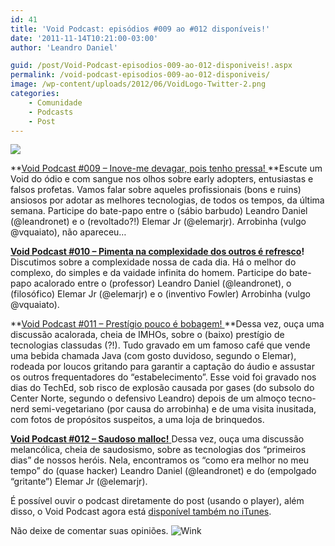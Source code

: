 ```yaml
---
id: 41
title: 'Void Podcast: episódios #009 ao #012 disponíveis!'
date: '2011-11-14T10:21:00-03:00'
author: 'Leandro Daniel'

guid: /post/Void-Podcast-episodios-009-ao-012-disponiveis!.aspx
permalink: /void-podcast-episodios-009-ao-012-disponiveis/
image: /wp-content/uploads/2012/06/VoidLogo-Twitter-2.png
categories:
    - Comunidade
    - Podcasts
    - Post
---
```


![](http://leandrodaniel.com/pics/VoidBanner.png)

**[Void Podcast #009 – Inove-me devagar, pois tenho pressa!  ](http://voidpodcast.com/2011/09/18/void-podcast-009-%e2%80%93-inove-me-devagar-pois-tenho-pressa/)**Escute um Void do ódio e com sangue nos olhos sobre early adopters, entusiastas e falsos profetas. Vamos falar sobre aqueles profissionais (bons e ruins) ansiosos por adotar as melhores tecnologias, de todos os tempos, da última semana. Participe do bate-papo entre o (sábio barbudo) Leandro Daniel (@leandronet) e o (revoltado?!) Elemar Jr (@elemarjr). Arrobinha (vulgo @vquaiato), não apareceu…

**[Void Podcast #010 – Pimenta na complexidade dos outros é refresco](http://voidpodcast.com/2011/09/26/void-podcast-010-%e2%80%93-pimenta-na-complexidade-dos-outros-e-refresco/)!**  
Discutimos sobre a complexidade nossa de cada dia. Há o melhor do complexo, do simples e da vaidade infinita do homem. Participe do bate-papo acalorado entre o (professor) Leandro Daniel (@leandronet), o (filosófico) Elemar Jr (@elemarjr) e o (inventivo Fowler) Arrobinha (vulgo @vquaiato).

**[Void Podcast #011 – Prestígio pouco é bobagem!  ](http://voidpodcast.com/2011/10/03/void-podcast-011-prestigio-pouco-e-bobagem/)**Dessa vez, ouça uma discussão acalorada, cheia de IMHOs, sobre o (baixo) prestígio de tecnologias classudas (?!). Tudo gravado em um famoso café que vende uma bebida chamada Java (com gosto duvidoso, segundo o Elemar), rodeada por loucos gritando para garantir a captação do áudio e assustar os outros frequentadores do “estabelecimento”. Esse void foi gravado nos dias do TechEd, sob risco de explosão causada por gases (do subsolo do Center Norte, segundo o defensivo Leandro) depois de um almoço tecno-nerd semi-vegetariano (por causa do arrobinha) e de uma visita inusitada, com fotos de propósitos suspeitos, a uma loja de brinquedos.

[**Void Podcast #012 – Saudoso malloc!**  ](http://voidpodcast.com/2011/11/03/void-podcast-012-saudoso-malloc/)Dessa vez, ouça uma discussão melancólica, cheia de saudosismo, sobre as tecnologias dos “primeiros dias” de nossos heróis. Nela, encontramos os “como era melhor no meu tempo” do (quase hacker) Leandro Daniel (@leandronet) e do (empolgado “gritante”) Elemar Jr (@elemarjr).

É possível ouvir o podcast diretamente do post (usando o player), além disso, o Void Podcast agora está [disponível também no iTunes](http://itunes.apple.com/br/podcast/void-podcast/id443186480).

Não deixe de comentar suas opiniões. ![Wink](http://www.leandrodaniel.com/editors/tiny_mce_3_4_3_1/plugins/emotions/img/smiley-wink.gif "Wink")
